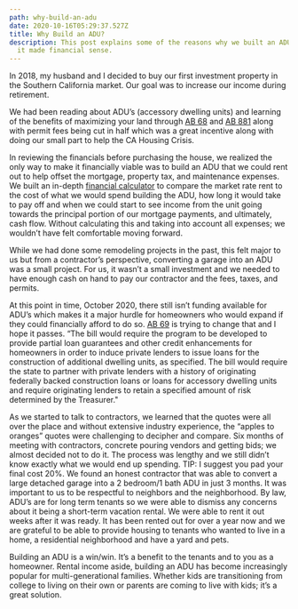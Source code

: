 ```yaml
---
path: why-build-an-adu
date: 2020-10-16T05:29:37.527Z
title: Why Build an ADU?
description: This post explains some of the reasons why we built an ADU and why
  it made financial sense.
---
```

In 2018, my husband and I decided to buy our first investment property in the Southern California market. Our goal was to increase our income during retirement.

We had been reading about ADU’s (accessory dwelling units) and learning of the benefits of maximizing your land through [AB 68](https://leginfo.legislature.ca.gov/faces/billNavClient.xhtml?bill_id=201920200AB68) and [AB 881](https://leginfo.legislature.ca.gov/faces/billNavClient.xhtml?bill_id=201920200AB881) along with permit fees being cut in half which was a great incentive along with doing our small part to help the CA Housing Crisis.

In reviewing the financials before purchasing the house, we realized the only way to make it financially viable was to build an ADU that we could rent out to help offset the mortgage, property tax, and maintenance expenses. We built an in-depth [financial calculator](https://aduroi.com) to compare the market rate rent to the cost of what we would spend building the ADU, how long it would take to pay off and when we could start to see income from the unit going towards the principal portion of our mortgage payments, and ultimately, cash flow. Without calculating this and taking into account all expenses; we wouldn’t have felt comfortable moving forward.

While we had done some remodeling projects in the past, this felt major to us but from a contractor’s perspective, converting a garage into an ADU was a small project. For us, it wasn’t a small investment and we needed to have enough cash on hand to pay our contractor and the fees, taxes, and permits.

At this point in time, October 2020, there still isn’t funding available for ADU’s which makes it a major hurdle for homeowners who would expand if they could financially afford to do so. [AB 69](https://leginfo.legislature.ca.gov/faces/billNavClient.xhtml?bill_id=201920200AB69) is trying to change that and I hope it passes. “The bill would require the program to be developed to provide partial loan guarantees and other credit enhancements for homeowners in order to induce private lenders to issue loans for the construction of additional dwelling units, as specified. The bill would require the state to partner with private lenders with a history of originating federally backed construction loans or loans for accessory dwelling units and require originating lenders to retain a specified amount of risk determined by the Treasurer."

As we started to talk to contractors, we learned that the quotes were all over the place and without extensive industry experience, the “apples to oranges” quotes were challenging to decipher and compare. Six months of meeting with contractors, concrete pouring vendors and getting bids; we almost decided not to do it. The process was lengthy and we still didn’t know exactly what we would end up spending. TIP: I suggest you pad your final cost 20%. We found an honest contractor that was able to convert a large detached garage into a 2 bedroom/1 bath ADU in just 3 months. It was important to us to be respectful to neighbors and the neighborhood. By law, ADU’s are for long term tenants so we were able to dismiss any concerns about it being a short-term vacation rental. We were able to rent it out weeks after it was ready. It has been rented out for over a year now and we are grateful to be able to provide housing to tenants who wanted to live in a home, a residential neighborhood and have a yard and pets.

Building an ADU is a win/win. It’s a benefit to the tenants and to you as a homeowner. Rental income aside, building an ADU has become increasingly popular for multi-generational families. Whether kids are transitioning from college to living on their own or parents are coming to live with kids; it’s a great solution.